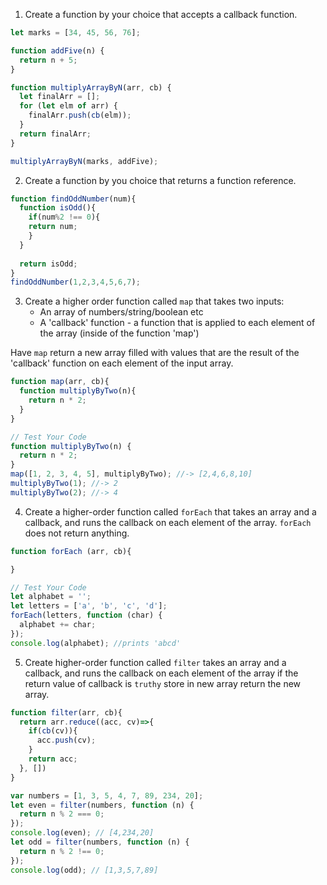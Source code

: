 1. Create a function by your choice that accepts a callback function.
```js
let marks = [34, 45, 56, 76];

function addFive(n) { 
  return n + 5;
}

function multiplyArrayByN(arr, cb) { 
  let finalArr = [];
  for (let elm of arr) {
    finalArr.push(cb(elm));
  }
  return finalArr;
}

multiplyArrayByN(marks, addFive);
```

2. Create a function by you choice that returns a function reference.

```js
function findOddNumber(num){
  function isOdd(){
    if(num%2 !== 0){
    return num;
    }
  }
    
  return isOdd;
}
findOddNumber(1,2,3,4,5,6,7);

```

3. Create a higher order function called `map` that takes two inputs:
   - An array of numbers/string/boolean etc
   - A 'callback' function - a function that is applied to each element of the array (inside of the function 'map')

Have `map` return a new array filled with values that are the result of the 'callback' function on each element of the input array.

```js
function map(arr, cb){
  function multiplyByTwo(n){
    return n * 2;
  }
}

// Test Your Code
function multiplyByTwo(n) {
  return n * 2;
}
map([1, 2, 3, 4, 5], multiplyByTwo); //-> [2,4,6,8,10]
multiplyByTwo(1); //-> 2
multiplyByTwo(2); //-> 4
```

4. Create a higher-order function called `forEach` that takes an array and a callback, and runs the callback on each element of the array. `forEach` does not return anything.

```js
function forEach (arr, cb){

}

// Test Your Code
let alphabet = '';
let letters = ['a', 'b', 'c', 'd'];
forEach(letters, function (char) {
  alphabet += char;
});
console.log(alphabet); //prints 'abcd'
```

5. Create higher-order function called `filter` takes an array and a callback, and runs the callback on each element of the array if the return value of callback is `truthy` store in new array return the new array.

```js
function filter(arr, cb){
  return arr.reduce((acc, cv)=>{
    if(cb(cv)){
      acc.push(cv);
    }
    return acc;
  }, [])
}

var numbers = [1, 3, 5, 4, 7, 89, 234, 20];
let even = filter(numbers, function (n) {
  return n % 2 === 0;
});
console.log(even); // [4,234,20]
let odd = filter(numbers, function (n) {
  return n % 2 !== 0;
});
console.log(odd); // [1,3,5,7,89]
```
